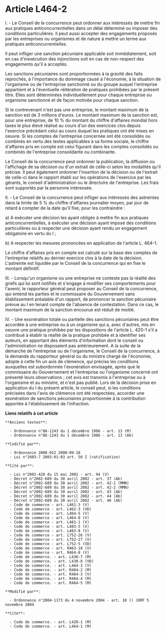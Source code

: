 # Article L464-2

I. - Le Conseil de la concurrence peut ordonner aux intéressés de mettre fin aux pratiques anticoncurrentielles dans un délai
déterminé ou imposer des conditions particulières. Il peut aussi accepter des engagements proposés par les entreprises ou
organismes et de nature à mettre un terme aux pratiques anticoncurrentielles.

Il peut infliger une sanction pécuniaire applicable soit immédiatement, soit en cas d'inexécution des injonctions soit en cas
de non-respect des engagements qu'il a acceptés.

Les sanctions pécuniaires sont proportionnées à la gravité des faits reprochés, à l'importance du dommage causé à l'économie,
à la situation de l'organisme ou de l'entreprise sanctionné ou du groupe auquel l'entreprise appartient et à l'éventuelle
réitération de pratiques prohibées par le présent titre. Elles sont déterminées individuellement pour chaque entreprise ou
organisme sanctionné et de façon motivée pour chaque sanction.

Si le contrevenant n'est pas une entreprise, le montant maximum de la sanction est de 3 millions d'euros. Le montant maximum
de la sanction est, pour une entreprise, de 10 % du montant du chiffre d'affaires mondial hors taxes le plus élevé réalisé au
cours d'un des exercices clos depuis l'exercice précédant celui au cours duquel les pratiques ont été mises en oeuvre. Si les
comptes de l'entreprise concernée ont été consolidés ou combinés en vertu des textes applicables à sa forme sociale, le
chiffre d'affaires pris en compte est celui figurant dans les comptes consolidés ou combinés de l'entreprise consolidante ou
combinante.

Le Conseil de la concurrence peut ordonner la publication, la diffusion ou l'affichage de sa décision ou d'un extrait de
celle-ci selon les modalités qu'il précise. Il peut également ordonner l'insertion de la décision ou de l'extrait de celle-ci
dans le rapport établi sur les opérations de l'exercice par les gérants, le conseil d'administration ou le directoire de
l'entreprise. Les frais sont supportés par la personne intéressée.

II. - Le Conseil de la concurrence peut infliger aux intéressés des astreintes dans la limite de 5 % du chiffre d'affaires
journalier moyen, par jour de retard à compter de la date qu'il fixe, pour les contraindre :

a) A exécuter une décision les ayant obligés à mettre fin aux pratiques anticoncurrentielles, à exécuter une décision ayant
imposé des conditions particulières ou à respecter une décision ayant rendu un engagement obligatoire en vertu du I ;

b) A respecter les mesures prononcées en application de l'article L. 464-1.

Le chiffre d'affaires pris en compte est calculé sur la base des comptes de l'entreprise relatifs au dernier exercice clos à
la date de la décision. L'astreinte est liquidée par le Conseil de la concurrence qui en fixe le montant définitif.

III. - Lorsqu'un organisme ou une entreprise ne conteste pas la réalité des griefs qui lui sont notifiés et s'engage à
modifier ses comportements pour l'avenir, le rapporteur général peut proposer au Conseil de la concurrence, qui entend les
parties et le commissaire du Gouvernement sans établissement préalable d'un rapport, de prononcer la sanction pécuniaire
prévue au I en tenant compte de l'absence de contestation. Dans ce cas, le montant maximum de la sanction encourue est réduit
de moitié.

IV. - Une exonération totale ou partielle des sanctions pécuniaires peut être accordée à une entreprise ou à un organisme qui
a, avec d'autres, mis en oeuvre une pratique prohibée par les dispositions de l'article L. 420-1 s'il a contribué à établir
la réalité de la pratique prohibée et à identifier ses auteurs, en apportant des éléments d'information dont le conseil ou
l'administration ne disposaient pas antérieurement. A la suite de la démarche de l'entreprise ou de l'organisme, le Conseil
de la concurrence, à la demande du rapporteur général ou du ministre chargé de l'économie, adopte à cette fin un avis de
clémence, qui précise les conditions auxquelles est subordonnée l'exonération envisagée, après que le commissaire du
Gouvernement et l'entreprise ou l'organisme concerné ont présenté leurs observations ; cet avis est transmis à l'entreprise
ou à l'organisme et au ministre, et n'est pas publié. Lors de la décision prise en application du I du présent article, le
conseil peut, si les conditions précisées dans l'avis de clémence ont été respectées, accorder une exonération de sanctions
pécuniaires proportionnée à la contribution apportée à l'établissement de l'infraction.

**Liens relatifs à cet article**

	**Anciens textes**:

	  - Ordonnance n°86-1243 du 1 décembre 1986 - art. 13 (M)
	  - Ordonnance n°86-1243 du 1 décembre 1986 - art. 13 (Ab)

	**Codifié par**:

	  - Ordonnance 2000-912 2000-09-18
	  - Loi n°2003-7 2003-01-03 art. 50 I (ratification)

	**Cité par**:

	  - Loi n°2001-420 du 15 mai 2001 - art. 94 (V)
	  - Décret n°2002-689 du 30 avril 2002 - art. 37 (Ab)
	  - Décret n°2002-689 du 30 avril 2002 - art. 42-1 (MMN)
	  - Décret n°2002-689 du 30 avril 2002 - art. 42-2 (MMN)
	  - Décret n°2002-689 du 30 avril 2002 - art. 43 (Ab)
	  - Décret n°2002-689 du 30 avril 2002 - art. 44 (Ab)
	  - Décret n°2002-689 du 30 avril 2002 - art. 46 (Ab)
	  - Code de commerce - art. L461-3 (V)
	  - Code de commerce - art. L462-3 (VD)
	  - Code de commerce - art. L464-5 (V)
	  - Code de commerce - art. L464-8 (V)
	  - Code de commerce - art. L481-1 (V)
	  - Code de commerce - art. L483-5 (V)
	  - Code de commerce - art. L483-8 (V)
	  - Code de commerce - art. L752-26 (V)
	  - Code de commerce - art. L752-27 (V)
	  - Code de commerce - art. L752-5 (VD)
	  - Code de commerce - art. R463-10 (V)
	  - Code de commerce - art. R464-8 (V)
	  - Code de commerce. - art. L430-7 (M)
	  - Code de commerce. - art. L430-8 (VD)
	  - Code de commerce. - art. L464-3 (V)
	  - Code de commerce. - art. R464-2 (M)
	  - Code de commerce. - art. R464-3 (V)
	  - Code de commerce. - art. R464-4 (M)
	  - Code de commerce. - art. R464-5 (M)

	**Modifié par**:

	  - Ordonnance n°2004-1173 du 4 novembre 2004 - art. 10 () JORF 5 novembre 2004

	**Cite**:

	  - Code de commerce. - art. L420-1 (M)
	  - Code de commerce. - art. L464-1 (M)

